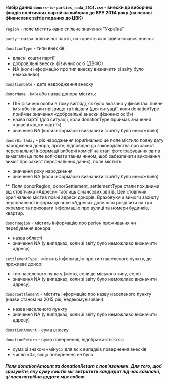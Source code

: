﻿#### Набір даних ```donors-to-parties_rada_2014.csv``` - внески до виборчих фондів політичних партій на виборах до ВРУ 2014 року (на основі фінансових звітів поданих до ЦВК)

```region``` - поле містить одне спільне значення "Україна"

```party``` - назва політичної партії, на користь якої здійснювався внесок

```donationType``` - типи внесків:
- власні кошти партії
- добровільні внески фізичних осіб (ДВФО)
- NA (коли інформацію про тип внеску визначити зі звіту було неможливо)

```donationDate``` - дата надходження внеску

```donorName``` - ім’я або назва донора містить:
- ПІБ фізичної особи в тому вигляді, як було вказано у фінзвітах: повне ім’я або тільки прізвище та ініціали (для ситуації, коли donationType приймає значення «добровільні внески фізичних осіб»)
- назва партії (для ситуації, коли donationType приймає значення «власні кошти партії»)
- значення NA (коли інформацію визначити зі звіту було неможливо)

```donorBirthday``` - рік народження (оригінально це поле містило повну дату народження донора, проте, відповідно до законодавства про захист персональної інформації виборчі комісії на етапі фотографування звітів вимагали це поле копіювати таким чином, щоб забезпечити виконання вимог про захист персональних даних), поле містить:
- значення року народження
- значення NA (коли інформацію визначити зі звіту було неможливо)
	
**_Поля donorRegion, donorSettlement, settlementType стали похідними від стовпчика «Адреси» таблиць фінансових звітів. Цей стовпчик оригінально містив повні адреси донорів. Враховуючи вимоги захисту персональної інформації поле «Адреса» довелося розділити на три окремих та приховати інформацію про вулиці та номери будинків, квартир.

```donorRegion``` - містить інформацію про регіон проживання чи перебування донора:
- назва області
- значення NA (у випадках, коли зі звіту було неможливо визначити адресу)

```settlementType``` - містить інформацію про тип населеного пункту, де проживає донор:
- тип населеного пункту (місто, селище міського типу, село)
- значення NA (у випадках, коли зі звіту було неможливо визначити адресу)

```donorSettlement``` - містить інформацію про назву населеного пункту (назви станом на 2015 рік, недекомунізовані):
- назва населеного пункту
- значення NA (у випадках, коли зі звіту було неможливо визначити адресу)

```donationAmount``` - сума внеску

```donationReturn``` - сума повернення, відображається як:
- сума зі знаком «мінус» для всіх випадків повернення внесків
- число «0», якщо повернення не було

##### Поля donationAmount та donationReturn є пов’язаними. Для того, щоб зрозуміти, яку суму коштів міг витратити кандидат під час кампанії, ці поля потрібно додати між собою.